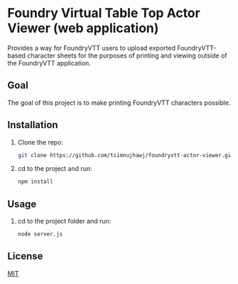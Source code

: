 # Foundry Virtual Table Top Actor Viewer (web application)

Provides a way for FoundryVTT users to upload exported FoundryVTT-based character sheets for the purposes of printing and viewing outside of the FoundryVTT application.

## Goal

The goal of this project is to make printing FoundryVTT characters possible.

## Installation

1. Clone the repo:

    ```sh
    git clone https://github.com/tsimnujhawj/foundryvtt-actor-viewer.git
    ```

2. cd to the project and run:

    ```sh
    npm install
    ```

## Usage

1. cd to the project folder and run:
    ```sh
    node server.js
    ```

## License

[MIT](LICENSE.txt)

